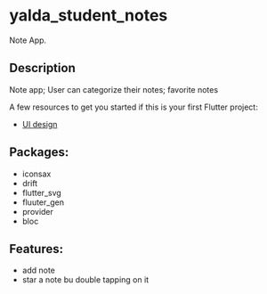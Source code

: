 # yalda_student_notes

Note App.

## Description

Note app; User can categorize their notes; favorite notes


A few resources to get you started if this is your first Flutter project:

- [UI design](https://dribbble.com/shots/16811788-Notes-app)


## Packages:
 - iconsax
 - drift 
 - flutter_svg
 - fluuter_gen
 - provider
 - bloc


 ## Features:
 - add note
 - star a note bu double tapping on it
